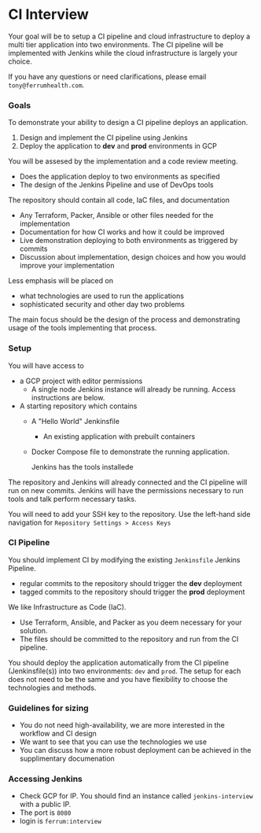# CI Interview

Your goal will be to setup a CI pipeline and cloud infrastructure
to deploy a multi tier application into two environments.
The CI pipeline will be implemented with Jenkins while
the cloud infrastructure is largely your choice.

If you have any questions or need clarifications, please email `tony@ferrumhealth.com`.


### Goals

To demonstrate your ability to design a CI pipeline
deploys an application.

1. Design and implement the CI pipeline using Jenkins
2. Deploy the application to __dev__ and __prod__ environments in GCP

You will be assesed by the implementation and a code review meeting.

- Does the application deploy to two environments as specified
- The design of the Jenkins Pipeline and use of DevOps tools


The repository should contain all code, IaC files, and documentation

- Any Terraform, Packer, Ansible or other files needed for the implementation
- Documentation for how CI works and how it could be improved
- Live demonstration deploying to both environments as triggered by commits
- Discussion about implementation, design choices and how you would improve your implementation

Less emphasis will be placed on

- what technologies are used to run the applications
- sophisticated security and other day two problems

The main focus should be the design of the process
and demonstrating usage of the tools implementing that process.


### Setup

You will have access to

- a GCP project with editor permissions
    - A single node Jenkins instance will already be running. Access instructions are below.
- A starting repository which contains
    - A "Hello World" Jenkinsfile
		- An existing application with prebuilt containers
    - Docker Compose file to demonstrate the running application.

		
		
		Jenkins has the tools installed<F3>e
		
		
		

The repository and Jenkins will already connected and
the CI pipeline will run on new commits.
Jenkins will have the permissions necessary to run tools
and talk perform necessary tasks.

You will need to add your SSH key to the repository.
Use the left-hand side navigation for `Repository Settings > Access Keys`


### CI Pipeline

You should implement CI by modifying the existing `Jenkinsfile` Jenkins Pipeline.

- regular commits to the repository should trigger the __dev__ deployment
- tagged commits to the repository should trigger the __prod__ deployment

We like Infrastructure as Code (IaC).

- Use Terraform, Ansible, and Packer as you deem necessary for your solution.
- The files should be committed to the repository and run from the CI pipeline.

You should deploy the application automatically
from the CI pipeline (Jenkinsfile(s)) into
two environments: `dev` and `prod`.
The setup for each does not need to be the same
and you have flexibility to choose the technologies and methods.


### Guidelines for sizing

- You do not need high-availability, we are more interested in the workflow and CI design
- We want to see that you can use the technologies we use
- You can discuss how a more robust deployment can be achieved in the supplimentary documenation


### Accessing Jenkins

- Check GCP for IP. You should find an instance called `jenkins-interview` with a public IP.
- The port is `8080`
- login is `ferrum:interview`

